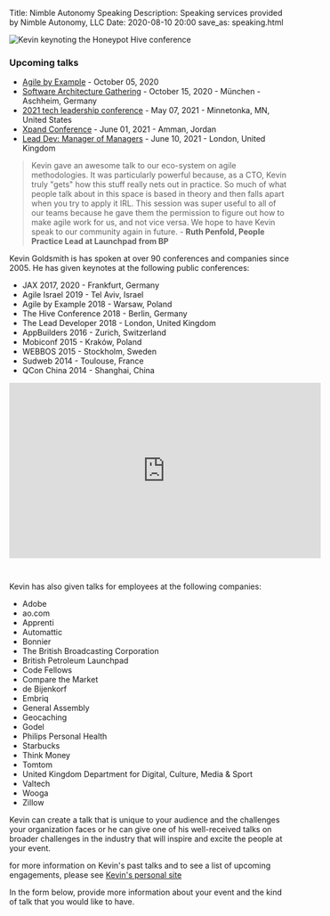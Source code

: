 Title: Nimble Autonomy Speaking
Description: Speaking services provided by Nimble Autonomy, LLC
Date: 2020-08-10 20:00
save_as: speaking.html

<span class="image fit"><img src="{static}/images/20181018-DpzM3bBW4AI9uwu.jpg" alt="Kevin keynoting the Honeypot Hive conference" /><span>

### Upcoming talks

- [Agile by Example](https://agilebyexample.com/) - October 05, 2020
- [Software Architecture Gathering](https://www.software-architecture-gathering.de/) - October 15, 2020 - München - Aschheim, Germany
- [2021 tech leadership conference](https://www.developer-first.com/conference) - May 07, 2021 - Minnetonka, MN, United States
- [Xpand Conference](http://www.xpandconf.com/) - June 01, 2021 - Amman, Jordan
- [Lead Dev: Manager of Managers](https://managerofmanagerslondon2020.theleaddeveloper.com/) - June 10, 2021 - London, United Kingdom

> Kevin gave an awesome talk to our eco-system on agile methodologies. It was particularly powerful because, as a CTO, Kevin truly "gets" how this stuff really nets out in practice. So much of what people talk about in this space is based in theory and then falls apart when you try to apply it IRL. This session was super useful to all of our teams because he gave them the permission to figure out how to make agile work for us, and not vice versa. We hope to have Kevin speak to our community again in future. - **Ruth Penfold, People Practice Lead at Launchpad from BP**  

Kevin Goldsmith is has spoken at over 90 conferences and companies since 2005. He has given keynotes at the following public conferences:

- JAX 2017, 2020 - Frankfurt, Germany
- Agile Israel 2019 - Tel Aviv, Israel
- Agile by Example 2018 - Warsaw, Poland
- The Hive Conference 2018 - Berlin, Germany
- The Lead Developer 2018 - London, United Kingdom
- AppBuilders 2016 - Zurich, Switzerland
- Mobiconf 2015 - Kraków, Poland
- WEBBOS 2015 - Stockholm, Sweden
- Sudweb 2014 - Toulouse, France
- QCon China 2014 - Shanghai, China

<iframe width="560" height="315" src="https://www.youtube.com/embed/7LGPeBgNFuU" frameborder="0" allow="accelerometer; autoplay; encrypted-media; gyroscope; picture-in-picture" allowfullscreen style="padding-bottom:2em;" title="embedded YouTube video featuring Kevin speaking at GOTO 2015"></iframe>

Kevin has also given talks for employees at the following companies:

- Adobe
- ao.com
- Apprenti
- Automattic
- Bonnier
- The British Broadcasting Corporation
- British Petroleum Launchpad
- Code Fellows
- Compare the Market
- de Bijenkorf
- Embriq
- General Assembly
- Geocaching
- Godel
- Philips Personal Health
- Starbucks
- Think Money
- Tomtom
- United Kingdom Department for Digital, Culture, Media & Sport
- Valtech
- Wooga
- Zillow

Kevin can create a talk that is unique to your audience and the challenges your organization faces or he can give one of his well-received talks on broader challenges in the industry that will inspire and excite the people at your event.

for more information on Kevin's past talks and to see a list of upcoming engagements, please see [Kevin's personal site](https://www.kevingoldsmith.com/talks/)

In the form below, provide more information about your event and the kind of talk that you would like to have.